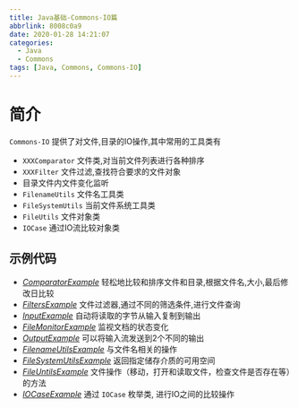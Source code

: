 ```yaml
---
title: Java基础-Commons-IO篇
abbrlink: 8008c0a9
date: 2020-01-28 14:21:07
categories:
  - Java
  - Commons
tags: [Java, Commons, Commons-IO]
---
```


# 简介

`Commons-IO` 提供了对文件,目录的IO操作,其中常用的工具类有

- `XXXComparator` 文件类,对当前文件列表进行各种排序
- `XXXFilter` 文件过滤,查找符合要求的文件对象
- 目录文件内文件变化监听 
- `FilenameUtils` 文件名工具类
- `FileSystemUtils` 当前文件系统工具类
- `FileUtils` 文件对象类
- `IOCase` 通过IO流比较对象类



## 示例代码

- [*ComparatorExample*][1] 							轻松地比较和排序文件和目录,根据文件名,大小,最后修改日比较
- [*FiltersExample*][2]                                        文件过滤器,通过不同的筛选条件,进行文件查询
- [*InputExample*][3]                                         自动将读取的字节从输入复制到输出
- [*FileMonitorExample*][4]                               监视文档的状态变化
- [*OutputExample*][5]                                      可以将输入流发送到2个不同的输出
- [*FilenameUtilsExample*][7]                           与文件名相关的操作
- [*FileSystemUtilsExample*][6]                         返回指定储存介质的可用空间
- [*FileUntilsExample*][8]                                   文件操作（移动，打开和读取文件，检查文件是否存在等）的方法
- [*IOCaseExample*][9]                                       通过 `IOCase` 枚举类, 进行IO之间的比较操作







[1]: https://github.com/jionjion/JAVA_WorkSpace/blob/master/JavaBase/src/commons/io/comparatorDemo/ComparatorExample.java
[2]: https://github.com/jionjion/JAVA_WorkSpace/blob/master/JavaBase/src/commons/io/filefilterDemo/FiltersExample.java
[3]: https://github.com/jionjion/JAVA_WorkSpace/blob/master/JavaBase/src/commons/io/inputDemo/InputExample.java
[4]:https://github.com/jionjion/JAVA_WorkSpace/blob/master/JavaBase/src/commons/io/monitorDemo/FileMonitorExample.java
[5]: https://github.com/jionjion/JAVA_WorkSpace/blob/master/JavaBase/src/commons/io/outputDemo/OutputExample.java
[6]: https://github.com/jionjion/JAVA_WorkSpace/blob/master/JavaBase/src/commons/io/utilityTool/FileSystemUtilsExample.java
[7]: https://github.com/jionjion/JAVA_WorkSpace/blob/master/JavaBase/src/commons/io/utilityTool/FilenameUtilsExample.java
[8]: https://github.com/jionjion/JAVA_WorkSpace/blob/master/JavaBase/src/commons/io/utilityTool/FileUntilsExample.java
[9]: https://github.com/jionjion/JAVA_WorkSpace/blob/master/JavaBase/src/commons/io/utilityTool/IOCaseExample.java

